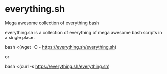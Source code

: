 # everything.sh
Mega awesome collection of everything bash

everything.sh is a collection of everything of mega awesome bash scripts in a single place.

bash <(wget -O - https://everything.sh/everything.sh)

or

bash <(curl -s https://everything.sh/everything.sh)
